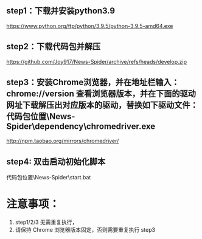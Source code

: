 ## step1：下载并安装python3.9
https://www.python.org/ftp/python/3.9.5/python-3.9.5-amd64.exe

## step2：下载代码包并解压
https://github.com/Joy917/News-Spider/archive/refs/heads/develop.zip

## step3：安装Chrome浏览器，并在地址栏输入：chrome://version 查看浏览器版本，并在下面的驱动网址下载解压出对应版本的驱动，替换如下驱动文件：代码包位置\News-Spider\dependency\chromedriver.exe
http://npm.taobao.org/mirrors/chromedriver/

## step4: 双击启动初始化脚本
代码包位置\News-Spider\start.bat

# 注意事项：
1. step1/2/3 无需重复执行，
2. 请保持 Chrome 浏览器版本固定，否则需要重复执行 step3

